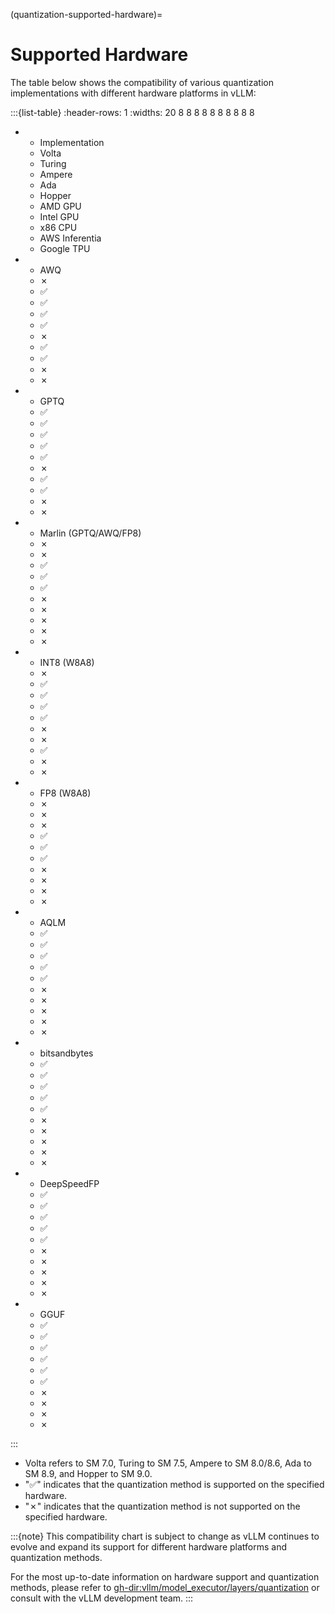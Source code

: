(quantization-supported-hardware)=

# Supported Hardware

The table below shows the compatibility of various quantization implementations with different hardware platforms in vLLM:

<!-- pyml disable-num-lines 114 ul-style -->
:::{list-table}
:header-rows: 1
:widths: 20 8 8 8 8 8 8 8 8 8 8

* - Implementation
  - Volta
  - Turing
  - Ampere
  - Ada
  - Hopper
  - AMD GPU
  - Intel GPU
  - x86 CPU
  - AWS Inferentia
  - Google TPU
* - AWQ
  - ✗
  - ✅︎
  - ✅︎
  - ✅︎
  - ✅︎
  - ✗
  - ✅︎
  - ✅︎
  - ✗
  - ✗
* - GPTQ
  - ✅︎
  - ✅︎
  - ✅︎
  - ✅︎
  - ✅︎
  - ✗
  - ✅︎
  - ✅︎
  - ✗
  - ✗
* - Marlin (GPTQ/AWQ/FP8)
  - ✗
  - ✗
  - ✅︎
  - ✅︎
  - ✅︎
  - ✗
  - ✗
  - ✗
  - ✗
  - ✗
* - INT8 (W8A8)
  - ✗
  - ✅︎
  - ✅︎
  - ✅︎
  - ✅︎
  - ✗
  - ✗
  - ✅︎
  - ✗
  - ✗
* - FP8 (W8A8)
  - ✗
  - ✗
  - ✗
  - ✅︎
  - ✅︎
  - ✅︎
  - ✗
  - ✗
  - ✗
  - ✗
* - AQLM
  - ✅︎
  - ✅︎
  - ✅︎
  - ✅︎
  - ✅︎
  - ✗
  - ✗
  - ✗
  - ✗
  - ✗
* - bitsandbytes
  - ✅︎
  - ✅︎
  - ✅︎
  - ✅︎
  - ✅︎
  - ✗
  - ✗
  - ✗
  - ✗
  - ✗
* - DeepSpeedFP
  - ✅︎
  - ✅︎
  - ✅︎
  - ✅︎
  - ✅︎
  - ✗
  - ✗
  - ✗
  - ✗
  - ✗
* - GGUF
  - ✅︎
  - ✅︎
  - ✅︎
  - ✅︎
  - ✅︎
  - ✅︎
  - ✗
  - ✗
  - ✗
  - ✗

:::

<!--- pyml disable-num-lines 3 ul-style-->
- Volta refers to SM 7.0, Turing to SM 7.5, Ampere to SM 8.0/8.6, Ada to SM 8.9, and Hopper to SM 9.0.
- "✅︎" indicates that the quantization method is supported on the specified hardware.
- "✗" indicates that the quantization method is not supported on the specified hardware.

:::{note}
This compatibility chart is subject to change as vLLM continues to evolve and expand its support for different hardware platforms and quantization methods.

For the most up-to-date information on hardware support and quantization methods, please refer to <gh-dir:vllm/model_executor/layers/quantization> or consult with the vLLM development team.
:::
